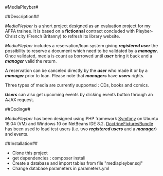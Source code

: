 #MediaPleyber#


##Description##

*MediaPleyber* is a short project designed as an evaluation project for my AFPA trainee.
It is based on a **fictionnal** contract concluded with Pleyber-Christ city (French Britanny) to refresh its library website.

*MediaPleyber* includes a reservation/loan system giving **_registered user_** the possibility to reserve a document which need to be validated by a **_manager_**.
Once validated, media is count as borrowed until **_user_** bring it back and a **_manager_** valid the return.

A reservation can be canceled directly by the **_user_** who made it or by a **_manager_** prior to loan. Please note that **_managers_** have **_users_** rights.


Three types of media are currently supported : CDs, books and comics.

**_Users_** can also get upcoming events by clicking events button through an AJAX request.

##Coding##

*MediaPleyber* has been designed using PHP framework [Symfony](https://symfony.com/ "Symfony Official Website") on Ubuntu 16.04 (VM) and Windows 10 on NetBeans IDE 8.2.
[DoctrineFixturesBundle](https://symfony.com/doc/master/bundles/DoctrineFixturesBundle/index.html#main) has been used to load test users (i.e. two **_registered users_** and a **_manager_**) and events.

##Installation##

- Clone this project
- get dependencies : composer install
- Create a database and import tables from file "mediapleyber.sql"
- Change database parameters in parameters.yml
